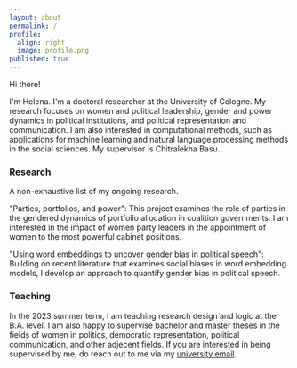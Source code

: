 ```yaml
---
layout: about
permalink: /
profile:
  align: right
  image: profile.png
published: true
---
```


Hi there! 

I'm Helena. I'm a doctoral researcher at the University of Cologne. My research focuses on women and political leadership, gender and power dynamics in political institutions, and political representation and communication. I am also interested in computational methods, such as applications for machine learning and natural language processing methods in the social sciences. My supervisor is Chitralekha Basu.

### Research

A non-exhaustive list of my ongoing research.

"Parties, portfolios, and power": This project examines the role of parties in the gendered dynamics of portfolio allocation in coalition governments. I am interested in the impact of women party leaders in the appointment of women to the most powerful cabinet positions.

"Using word embeddings to uncover gender bias in political speech": Building on recent literature that examines social biases in word embedding models, I develop an approach to quantify gender bias in political speech.

### Teaching

In the 2023 summer term, I am teaching research design and logic at the B.A. level. I am also happy to supervise bachelor and master theses in the fields of women in politics, democratic representation, political communication, and other adjecent fields. If you are interested in being supervised by me, do reach out to me via my <a href="mailto:heberer@wiso.uni-koeln.de" target="_blank" rel="noopener noreferrer">university email</a>.

